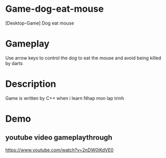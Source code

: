 # Game-dog-eat-mouse
[Desktop-Game] Dog eat mouse

# Gameplay
Use arrow keys to control the dog to eat the mouse and avoid being killed by darts
# Description
Game is written by C++ when i learn Nhap mon lap trinh
# Demo
## youtube video gameplaythrough
https://www.youtube.com/watch?v=2nDW0iKdVE0
